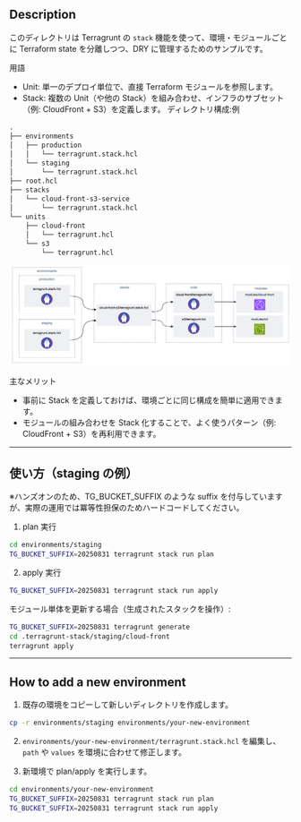 ## Description

このディレクトリは Terragrunt の `stack` 機能を使って、環境・モジュールごとに Terraform state を分離しつつ、DRY に管理するためのサンプルです。

用語

- Unit: 単一のデプロイ単位で、直接 Terraform モジュールを参照します。
- Stack: 複数の Unit（や他の Stack）を組み合わせ、インフラのサブセット（例: CloudFront + S3）を定義します。
  ディレクトリ構成:例

```
.
├── environments
│   ├── production
│   │   └── terragrunt.stack.hcl
│   └── staging
│       └── terragrunt.stack.hcl
├── root.hcl
├── stacks
│   └── cloud-front-s3-service
│       └── terragrunt.stack.hcl
└── units
    ├── cloud-front
    │   └── terragrunt.hcl
    └── s3
        └── terragrunt.hcl
```

<img src="./description_1.png">

主なメリット

- 事前に Stack を定義しておけば、環境ごとに同じ構成を簡単に適用できます。
- モジュールの組み合わせを Stack 化することで、よく使うパターン（例: CloudFront + S3）を再利用できます。

---

## 使い方（staging の例）

※ハンズオンのため、TG_BUCKET_SUFFIX のような suffix を付与していますが、実際の運用では冪等性担保のためハードコードしてください。

1. plan 実行

```sh
cd environments/staging
TG_BUCKET_SUFFIX=20250831 terragrunt stack run plan
```

2. apply 実行

```sh
TG_BUCKET_SUFFIX=20250831 terragrunt stack run apply
```

モジュール単体を更新する場合（生成されたスタックを操作）:

```sh
TG_BUCKET_SUFFIX=20250831 terragrunt generate
cd .terragrunt-stack/staging/cloud-front
terragrunt apply
```

---

## How to add a new environment

1. 既存の環境をコピーして新しいディレクトリを作成します。

```sh
cp -r environments/staging environments/your-new-environment
```

2. `environments/your-new-environment/terragrunt.stack.hcl` を編集し、`path` や `values` を環境に合わせて修正します。

3. 新環境で plan/apply を実行します。

```sh
cd environments/your-new-environment
TG_BUCKET_SUFFIX=20250831 terragrunt stack run plan
TG_BUCKET_SUFFIX=20250831 terragrunt stack run apply
```
